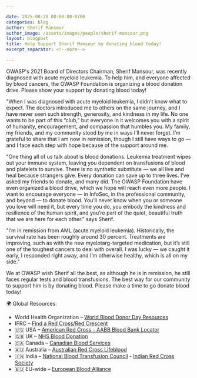 ```yaml
---

date: 2025-08-20 00:00:00-0700
categories: blog
author: Sherif Mansour
author_image: /assets/images/people/sherif-mansour.png
layout: blogpost
title: Help Support Sharif Mansour by donating blood today!
excerpt_separator: <!--more-->

---
```


OWASP's 2021 Board of Directors Chairman, Sherif Mansour, was recently diagnosed with acute myeloid leukemia. To help him, and everyone affected by blood cancers, the OWASP Foundation is organizing a blood donation drive. Please show your support by donating blood today!

"When I was diagnosed with acute myeloid leukemia, I didn’t know what to expect. The doctors introduced me to others on the same journey, and I have never seen such strength, generosity, and kindness in my life. No one wants to be part of this “club,” but everyone in it welcomes you with a spirit of humanity, encouragement, and compassion that humbles you. My family, my friends, and my community stood by me in ways I’ll never forget. I’m grateful to share that I am now in remission, though I still have ways to go — and I face each step with hope because of the support around me.

<!--more-->

"One thing all of us talk about is blood donations. Leukemia treatment wipes out your immune system, leaving you dependent on transfusions of blood and platelets to survive. There is no synthetic substitute — we all live and heal because strangers give. Every donation can save up to three lives. I’ve asked my friends to donate, and many did. The OWASP Foundation have even organized a blood drive, which we hope will reach even more people. I want to encourage everyone — in InfoSec, in the professional community, and beyond — to donate blood. You’ll never know when you or someone you love will need it, but every time you do, you embody the kindness and resilience of the human spirit, and you’re part of the quiet, beautiful truth that we are here for each other." says Sherif.

"I’m in remission from AML (acute myeloid leukemia). Historically, the survival rate has been roughly around 30 percent. Treatments are improving, such as with the new myelotarg-targeted medication, but it’s still one of the toughest cancers to deal with overall. I was lucky — we caught it early, I responded right away, and I’m otherwise healthy, which is all on my side."

We at OWASP wish Sherif all the best, as although he is in remission, he still faces regular tests and blood transfusions. The best way for our community to support him is by donating blood. Please make a time to go donate blood today!

🌍 Global Resources:

- World Health Organization – [World Blood Donor Day Resources](https://www.who.int/campaigns/world-blood-donor-day/2025)
- IFRC – [Find a Red Cross/Red Crescent](https://www.ifrc.org/our-work/health-and-care/community-health/blood-donation)
- 🇺🇸 USA – [American Red Cross - AABB Blood Bank Locator](https://www.aabb.org/home)
- 🇬🇧 UK – [NHS Blood Donation](https://www.blood.co.uk/)
- 🇨🇦 Canada – [Canadian Blood Services](https://www.blood.ca/en/blood/donating-blood)
- 🇦🇺 Australia – [Australian Red Cross Lifeblood](https://www.lifeblood.com.au/)
- 🇮🇳 India – [National Blood Transfusion Council](https://www.nbtcindia.nic.in/) - [Indian Red Cross Society](https://www.indianredcross.org/donate-blood/)
- 🇪🇺 EU-wide – [European Blood Alliance](https://www.europeanbloodalliance.eu/)
